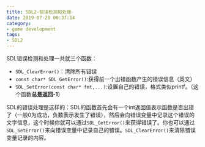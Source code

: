 ```yaml
---
title: SDL2-错误检测和处理
date: 2019-07-28 00:37:14
category:
- game development
tags:
- SDL2
---
```

SDL错误检测和处理一共就三个函数：
* `SDL_ClearError()`：清除所有错误
* `const char* SDL_GetError()`:获得前一个出错函数产生的错误信息（英文）
* `SDL_SetError(const char* fmt,...)`:设置自己的错误，格式类似printf。（这个函数**总是返回-1**）

SDL的错误处理是这样的：SDL的函数首先会有一个int返回值表示函数是否出错了（一般0为成功，负数表示发生了错误），然后会向错误变量中记录这个错误的文字信息，这个时候你就可以通过`SDL_GetError()`来获得错误了。你也可以通过`SDL_SetError()`来向错误变量中记录自己的错误。`SDL_ClearError()`来清除错误变量记录的内容。